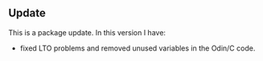 ## Update
This is a package update. In this version I have:

* fixed LTO problems and removed unused variables in the Odin/C code.
